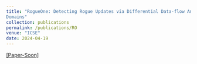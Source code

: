 ```yaml
---
title: "RogueOne: Detecting Rogue Updates via Differential Data-flow Analysis Using Trust
Domains"
collection: publications
permalink: /publications/RO
venue: "ICSE"
date: 2024-04-19
---
```


[[Paper-Soon]](https://yanivmd.github.io)